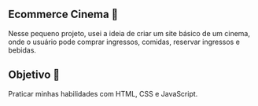 ## Ecommerce Cinema 🍿

Nesse pequeno projeto, usei a ideia de criar um site básico de um cinema, onde o usuário pode comprar ingressos, comidas, reservar ingressos e bebidas.

## Objetivo 🎯

Praticar minhas habilidades com HTML, CSS e JavaScript.

